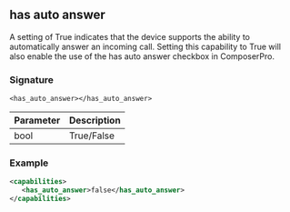 ## has auto answer
A setting of True indicates that the device supports the ability to automatically answer an incoming call. Setting this capability to True will also enable the use of the has auto answer checkbox in ComposerPro. 


### Signature

`<has_auto_answer></has_auto_answer> `


| Parameter | Description |
| --- | --- |
| bool | True/False |


### Example

```xml
<capabilities>
   <has_auto_answer>false</has_auto_answer>
</capabilities>
```
